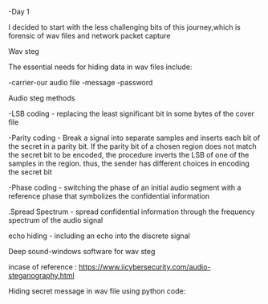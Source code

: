 -Day 1

I decided to start with the less challenging bits of this journey,which is forensic of wav files and network packet capture

Wav steg

The essential needs for hiding data in wav files include:


-carrier-our audio file 
-message
-password

Audio steg methods


-LSB coding - replacing the least significant bit in some bytes of the cover file


-Parity coding - Break a signal into separate samples and inserts each bit of the secret in a parity bit. If the parity bit of a chosen region does not match the secret bit to be encoded, the procedure inverts the LSB of one of the samples in the region. thus, the sender has different choices in encoding the secret bit


-Phase coding - switching the phase of an initial audio segment with a reference phase that symbolizes the confidential information

.Spread Spectrum - spread confidential information through the frequency spectrum of the audio signal


echo hiding - including an echo into the discrete signal

Deep sound-windows software for wav steg

incase of reference :
https://www.iicybersecurity.com/audio-steganography.html

Hiding secret message in wav file using python code: 
